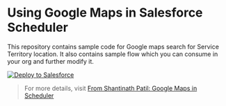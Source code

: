 # Using Google Maps in Salesforce Scheduler

This repository contains sample code for Google maps search for Service Territory location. It also contains sample flow which you can consume in your org and further modify it.

<a href="https://githubsfdeploy.herokuapp.com">
  <img alt="Deploy to Salesforce"
       src="https://raw.githubusercontent.com/afawcett/githubsfdeploy/master/deploy.png">
</a>

>For more details, visit [From Shantinath Patil: Google Maps in Scheduler](https://unofficialsf.com/google-maps-in-scheduler/)
